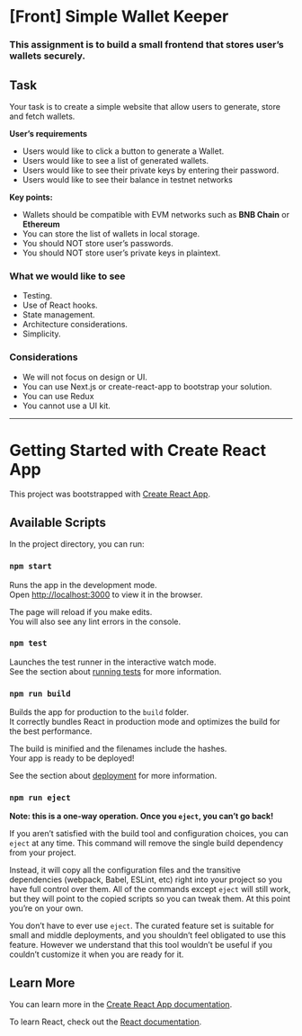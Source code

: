 # [Front] Simple Wallet Keeper

### This assignment is to build a small frontend that stores user’s wallets securely.

## Task

Your task is to create a simple website that allow users to generate, store and fetch wallets.

**User’s requirements**

- Users would like to click a button to generate a Wallet.
- Users would like to see a list of generated wallets.
- Users would like to see their private keys by entering their password.
- Users would like to see their balance in testnet networks

**Key points:**

- Wallets should be compatible with EVM networks such as **BNB Chain** or **Ethereum**
- You can store the list of wallets in local storage.
- You should NOT store user’s passwords.
- You should NOT store user’s private keys in plaintext.

### What we would like to see

- Testing.
- Use of React hooks.
- State management.
- Architecture considerations.
- Simplicity.

### Considerations

- We will not focus on design or UI.
- You can use Next.js or create-react-app to bootstrap your solution.
- You can use Redux
- You cannot use a UI kit.

---

# Getting Started with Create React App

This project was bootstrapped with [Create React App](https://github.com/facebook/create-react-app).

## Available Scripts

In the project directory, you can run:

### `npm start`

Runs the app in the development mode.\
Open [http://localhost:3000](http://localhost:3000) to view it in the browser.

The page will reload if you make edits.\
You will also see any lint errors in the console.

### `npm test`

Launches the test runner in the interactive watch mode.\
See the section about [running tests](https://facebook.github.io/create-react-app/docs/running-tests) for more information.

### `npm run build`

Builds the app for production to the `build` folder.\
It correctly bundles React in production mode and optimizes the build for the best performance.

The build is minified and the filenames include the hashes.\
Your app is ready to be deployed!

See the section about [deployment](https://facebook.github.io/create-react-app/docs/deployment) for more information.

### `npm run eject`

**Note: this is a one-way operation. Once you `eject`, you can’t go back!**

If you aren’t satisfied with the build tool and configuration choices, you can `eject` at any time. This command will remove the single build dependency from your project.

Instead, it will copy all the configuration files and the transitive dependencies (webpack, Babel, ESLint, etc) right into your project so you have full control over them. All of the commands except `eject` will still work, but they will point to the copied scripts so you can tweak them. At this point you’re on your own.

You don’t have to ever use `eject`. The curated feature set is suitable for small and middle deployments, and you shouldn’t feel obligated to use this feature. However we understand that this tool wouldn’t be useful if you couldn’t customize it when you are ready for it.

## Learn More

You can learn more in the [Create React App documentation](https://facebook.github.io/create-react-app/docs/getting-started).

To learn React, check out the [React documentation](https://reactjs.org/).
